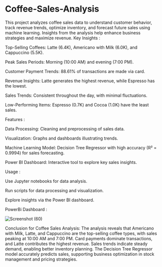 # Coffee-Sales-Analysis
This project analyzes coffee sales data to understand customer behavior, track revenue trends, optimize inventory, and forecast future sales using machine learning. Insights from the analysis help enhance business strategies and maximize revenue.
Key Insights :

Top-Selling Coffees: Latte (6.4K), Americano with Milk (6.0K), and Cappuccino (5.5K).

Peak Sales Periods: Morning (10:00 AM) and evening (7:00 PM).

Customer Payment Trends: 88.61% of transactions are made via card.

Revenue Insights: Latte generates the highest revenue, while Espresso has the lowest.

Sales Trends: Consistent throughout the day, with minimal fluctuations.

Low-Performing Items: Espresso (0.7K) and Cocoa (1.0K) have the least sales.

Features :

Data Processing: Cleaning and preprocessing of sales data.

Visualization: Graphs and dashboards illustrating trends.

Machine Learning Model: Decision Tree Regressor with high accuracy (R² = 0.9994) for sales forecasting.

Power BI Dashboard: Interactive tool to explore key sales insights.

Usage :

Use Jupyter notebooks for data analysis.

Run scripts for data processing and visualization.

Explore insights via the Power BI dashboard.


 PowerBi Dashboard :

 ![Screenshot (60)](https://github.com/user-attachments/assets/b8aca804-2c22-4909-ab33-6d72295e7180) 

Conclusion for Coffee Sales Analysis:
The analysis reveals that Americano with Milk, Latte, and Cappuccino are the top-selling coffee types, with sales peaking at 10:00 AM and 7:00 PM. Card payments dominate transactions, and Latte contributes the highest revenue. Sales trends indicate steady demand, enabling better inventory planning. The Decision Tree Regressor model accurately predicts sales, supporting business optimization in stock management and pricing strategies.










